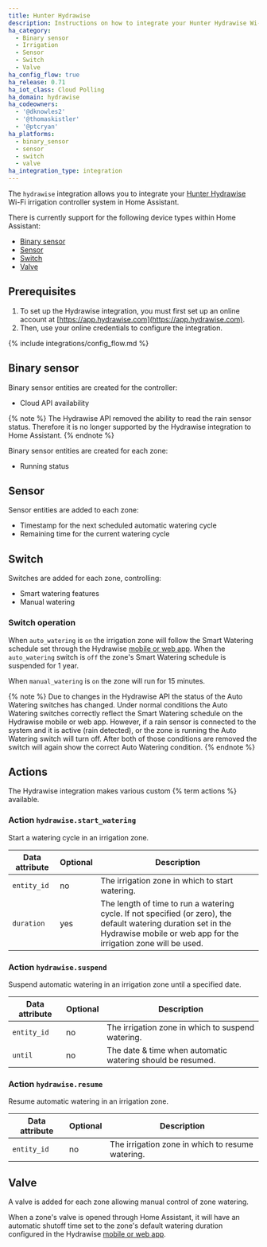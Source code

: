 ```yaml
---
title: Hunter Hydrawise
description: Instructions on how to integrate your Hunter Hydrawise Wi-Fi irrigation control system within Home Assistant.
ha_category:
  - Binary sensor
  - Irrigation
  - Sensor
  - Switch
  - Valve
ha_config_flow: true
ha_release: 0.71
ha_iot_class: Cloud Polling
ha_domain: hydrawise
ha_codeowners:
  - '@dknowles2'
  - '@thomaskistler'
  - '@ptcryan'
ha_platforms:
  - binary_sensor
  - sensor
  - switch
  - valve
ha_integration_type: integration
---
```


The `hydrawise` integration allows you to integrate your [Hunter Hydrawise](https://hydrawise.com) Wi-Fi irrigation controller system in Home Assistant.

There is currently support for the following device types within Home Assistant:

- [Binary sensor](#binary-sensor)
- [Sensor](#sensor)
- [Switch](#switch)
- [Valve](#valve)

## Prerequisites

1. To set up the Hydrawise integration, you must first set up an online account at
[https://app.hydrawise.com](https://app.hydrawise.com). 
2. Then, use your online credentials to configure the integration.

{% include integrations/config_flow.md %}

## Binary sensor

Binary sensor entities are created for the controller:

- Cloud API availability

{% note %}
The Hydrawise API removed the ability to read the rain sensor status. Therefore it is no longer supported by the Hydrawise integration to Home Assistant.
{% endnote %}

Binary sensor entities are created for each zone:

- Running status

## Sensor

Sensor entities are added to each zone:

- Timestamp for the next scheduled automatic watering cycle
- Remaining time for the current watering cycle

## Switch

Switches are added for each zone, controlling:

- Smart watering features
- Manual watering

### Switch operation

When `auto_watering` is `on` the irrigation zone will follow the Smart Watering schedule set through the Hydrawise [mobile or web app](https://www.hydrawise.com). When the `auto_watering` switch is `off` the zone's Smart Watering schedule is suspended for 1 year.

When `manual_watering` is `on` the zone will run for 15 minutes.

{% note %}
Due to changes in the Hydrawise API the status of the Auto Watering switches has changed. Under normal conditions the Auto Watering switches correctly reflect the Smart Watering schedule on the Hydrawise mobile or web app. However, if a rain sensor is connected to the system and it is active (rain detected), or the zone is running the Auto Watering switch will turn off. After both of those conditions are removed the switch will again show the correct Auto Watering condition.
{% endnote %}

## Actions

The Hydrawise integration makes various custom {% term actions %} available.

### Action `hydrawise.start_watering`

Start a watering cycle in an irrigation zone.

| Data attribute | Optional | Description                                                                                                                                                                        |
| ---------------------- | -------- | ---------------------------------------------------------------------------------------------------------------------------------------------------------------------------------- |
| `entity_id`            | no       | The irrigation zone in which to start watering.                                                                                                                                                      |
| `duration`             | yes      | The length of time to run a watering cycle. If not specified (or zero), the default watering duration set in the Hydrawise mobile or web app for the irrigation zone will be used. |

### Action `hydrawise.suspend`

Suspend automatic watering in an irrigation zone until a specified date.

| Data attribute | Optional | Description                                                |
| ---------------------- | -------- | ---------------------------------------------------------- |
| `entity_id`            | no       | The irrigation zone in which to suspend watering.                            |
| `until`                | no       | The date & time when automatic watering should be resumed. |

### Action `hydrawise.resume`

Resume automatic watering in an irrigation zone.

| Data attribute | Optional | Description                    |
| ---------------------- | -------- | ------------------------------ |
| `entity_id`            | no       | The irrigation zone in which to resume watering. |

## Valve

A valve is added for each zone allowing manual control of zone watering.

When a zone's valve is opened through Home Assistant, it will have an automatic shutoff time set to the zone's default watering duration configured in the Hydrawise [mobile or web app](https://www.hydrawise.com).

